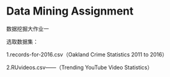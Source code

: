 # Data Mining Assignment
数据挖掘大作业一

选取数据集：

1.records-for-2016.csv（Oakland Crime Statistics 2011 to 2016）

2.RUvideos.csv——（Trending YouTube Video Statistics）
